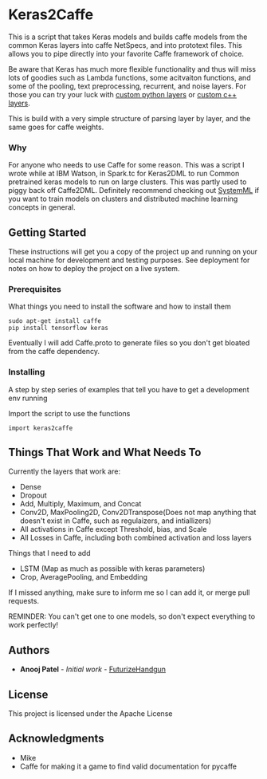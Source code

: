 # Keras2Caffe

This is a script that takes Keras models and builds caffe models
from the common Keras layers into caffe NetSpecs, and into prototext files.
This allows you to pipe directly into your favorite Caffe framework of choice.

Be aware that Keras has much more flexible functionality and thus will miss
lots of goodies such as Lambda functions, some acitvaiton functions, and some 
of the pooling, text preprocessing, recurrent, and noise layers. For those you
can try your luck with [custom python layers](https://stackoverflow.com/questions/33778225/building-custom-caffe-layer-in-python) or [custom c++ layers](https://github.com/BVLC/caffe/wiki/Development).

This is build with a very simple structure of parsing layer by layer, and the 
same goes for caffe weights.

### Why
For anyone who needs to use Caffe for some reason.
This was a script I wrote while at IBM Watson, in Spark.tc for Keras2DML
to run Common pretrained keras models to run on large clusters. This was partly used to piggy back off Caffe2DML. Definitely recommend checking out [SystemML](https://github.com/apache/systemml) if you want to train models on clusters and 
distributed machine learning concepts in general. 

## Getting Started

These instructions will get you a copy of the project up and running on your local machine for development and testing purposes. See deployment for notes on how to deploy the project on a live system.

### Prerequisites

What things you need to install the software and how to install them

```
sudo apt-get install caffe
pip install tensorflow keras
```
 Eventually I will add Caffe.proto to generate files so you don't get bloated
 from the caffe dependency.
 
### Installing

A step by step series of examples that tell you have to get a development env running

Import the script to use the functions

```
import keras2caffe
```

## Things That Work and What Needs To

Currently the layers that work are:
* Dense
* Dropout
* Add, Multiply, Maximum, and Concat
* Conv2D, MaxPooling2D, Conv2DTranspose(Does not map anything that doesn't exist in Caffe, such as regulaizers, and intiallizers)
* All activations in Caffe except Threshold, bias, and Scale
* All Losses in Caffe, including both combined activation and loss layers

Things that I need to add
* LSTM (Map as much as possible with keras parameters)
* Crop, AveragePooling, and Embedding

If I missed anything, make sure to inform me so I can add it, or merge pull requests.

REMINDER: You can't get one to one models, so don't expect everything to work perfectly!

## Authors

* **Anooj Patel** - *Initial work* - [FuturizeHandgun](https://github.com/FuturizeHandgun)


## License

This project is licensed under the Apache License 

## Acknowledgments

* Mike
* Caffe for making it a game to find valid documentation for pycaffe
